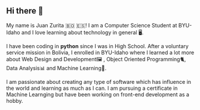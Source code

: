 ## Hi there 👋

My name is Juan Zurita 🇧🇴 🇪🇸! I am a Computer Science Student at BYU-Idaho and I love learning about technology in general 🖥️.

I have been coding in **python** since I was in High School. After a voluntary service mission in Bolivia, I enrolled in BYU-Idaho where I learned a lot more about Web Design and Development🖼️ , Object Oriented Programming🐈, Data Analysis📊 and Machine Learning🤖.

I am passionate about creating any type of software which has influence in the world and learning as much as I can. I am pursuing a certificate in Machine Learnging but have been working on front-end development as a hobby.
